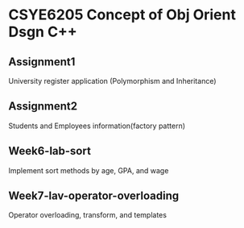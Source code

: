 # CSYE6205 Concept of Obj Orient Dsgn C++
## Assignment1
University register application (Polymorphism and Inheritance)
## Assignment2
Students and Employees information(factory pattern)
## Week6-lab-sort
Implement sort methods by age, GPA, and wage
## Week7-lav-operator-overloading
Operator overloading, transform, and templates
